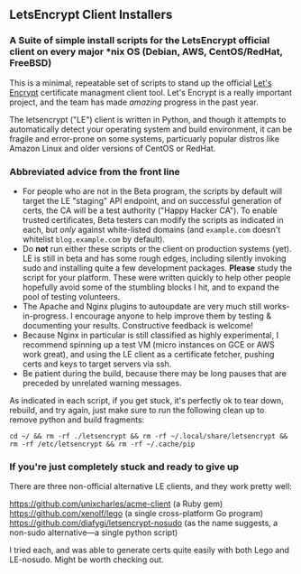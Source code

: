 ## LetsEncrypt Client Installers

### A Suite of simple install scripts for the LetsEncrypt official client on every major *nix OS (Debian, AWS, CentOS/RedHat, FreeBSD) 

This is a minimal, repeatable set of scripts to stand up the official [Let's Encrypt](https://letsencrypt.org/)
certificate managment client tool. Let's Encrypt is a really important project, and the team has made
*amazing* progress in the past year.

The letsencrypt ("LE") client is written in Python, and though it attempts to automatically
detect your operating system and build environment, it can be fragile and error-prone on
some systems, particuarly popular distros like Amazon Linux and older versions of CentOS
or RedHat.

### Abbreviated advice from the front line

*  For people who are not in the Beta program, the scripts by default will target the LE "staging" API endpoint, and on successful generation of certs, the CA will be a test authority ("Happy Hacker CA"). To enable trusted certificates, Beta testers can modify the scripts as indicated in each, but *only* against white-listed domains (and `example.com` doesn't whitelist `blog.example.com` by default).
*  Do __not__ run either these scripts or the client on production systems (yet). LE is still in beta and has some rough edges, including silently invoking sudo and installing quite a few development packages. __Please__ study the script for your platform. These were written quickly to help other people hopefully avoid some of the stumbling blocks I hit, and to expand the pool of testing volunteers.
*  The Apache and Nginx plugins to autoupdate are very much still works-in-progress. I encourage anyone to help improve them by testing & documenting your results. Constructive feedback is welcome!
*  Because Nginx in particular is still classified as highly experimental, I recommend spinning up a test VM (micro instances on GCE or AWS work great), and using the LE client as a certificate fetcher, pushing certs and keys to target servers via ssh.
*  Be patient during the build, because there may be long pauses that are preceded by unrelated warning messages.

As indicated in each script, if you get stuck, it's perfectly ok to tear down, rebuild, and try again, just make sure to run the following clean up to remove python and build fragments:

    cd ~/ && rm -rf ./letsencrypt && rm -rf ~/.local/share/letsencrypt && rm -rf /etc/letsencrypt && rm -rf ~/.cache/pip

	
### If you're just completely stuck and ready to give up

There are three non-official alternative LE clients, and they work pretty well: 

https://github.com/unixcharles/acme-client (a Ruby gem)
https://github.com/xenolf/lego (a single cross-platform Go program)  
https://github.com/diafygi/letsencrypt-nosudo (as the name suggests, a non-sudo alternative—a single python script)

I tried each, and was able to generate certs quite easily with both Lego and LE-nosudo. Might be worth checking out.

